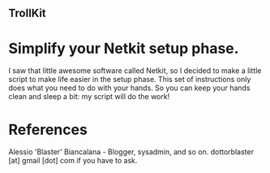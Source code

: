 ## TrollKit
# Simplify your Netkit setup phase.

I saw that little awesome software called Netkit, so I decided to make a little script to make life easier in the setup phase.
This set of instructions only does what you need to do with your hands. So you can keep your hands clean and sleep a bit: my script will do the work!

# References
Alessio 'Blaster' Biancalana - Blogger, sysadmin, and so on.
dottorblaster [at] gmail [dot] com if you have to ask.
